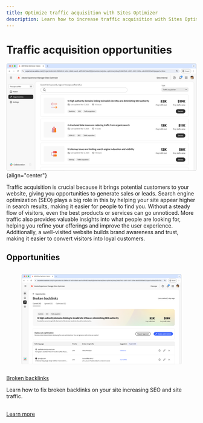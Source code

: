 ```yaml
---
title: Optimize traffic acquisition with Sites Optimizer
description: Learn how to increase traffic acquisition with Sites Optimizer.
---
```


# Traffic acquisition opportunities

![Traffic acquisition opportunities](./assets/traffic-acquisition/hero.png){align="center"}

Traffic acquisition is crucial because it brings potential customers to your website, giving you opportunities to generate sales or leads. Search engine optimization (SEO) plays a big role in this by helping your site appear higher in search results, making it easier for people to find you. Without a steady flow of visitors, even the best products or services can go unnoticed. More traffic also provides valuable insights into what people are looking for, helping you refine your offerings and improve the user experience. Additionally, a well-visited website builds brand awareness and trust, making it easier to convert visitors into loyal customers.

## Opportunities 

<!-- CARDS

* ../documentation/opportunities/broken-backlinks.md 
    { title = Broken backlinks }
    { description = Learn how to fix broken backlinks on your site increasing SEO and site traffic. }

-->
<!-- START CARDS HTML - DO NOT MODIFY BY HAND -->
<div class="columns">
    <div class="column is-half-tablet is-half-desktop is-one-third-widescreen" aria-label="Broken backlinks">
        <div class="card" style="height: 100%; display: flex; flex-direction: column; height: 100%;">
            <div class="card-image">
                <figure class="image x-is-16by9">
                    <a href="../documentation/opportunities/broken-backlinks.md" title="Broken backlinks" target="_blank" rel="referrer">
                        <img class="is-bordered-r-small" src="../documentation/opportunities/assets/broken-backlinks/hero.png" alt="Broken backlinks"
                             style="width: 100%; aspect-ratio: 16 / 9; object-fit: cover; overflow: hidden; display: block; margin: auto;">
                    </a>
                </figure>
            </div>
            <div class="card-content is-padded-small" style="display: flex; flex-direction: column; flex-grow: 1; justify-content: space-between;">
                <div class="top-card-content">
                    <p class="headline is-size-6 has-text-weight-bold">
                        <a href="../documentation/opportunities/broken-backlinks.md" target="_blank" rel="referrer" title="Broken backlinks">Broken backlinks</a>
                    </p>
                    <p class="is-size-6">Learn how to fix broken backlinks on your site increasing SEO and site traffic.</p>
                </div>
                <a href="../documentation/opportunities/broken-backlinks.md" target="_blank" rel="referrer" class="spectrum-Button spectrum-Button--outline spectrum-Button--primary spectrum-Button--sizeM" style="align-self: flex-start; margin-top: 1rem;">
                    <span class="spectrum-Button-label has-no-wrap has-text-weight-bold">Learn more</span>
                </a>
            </div>
        </div>
    </div>
</div>
<!-- END CARDS HTML - DO NOT MODIFY BY HAND -->
